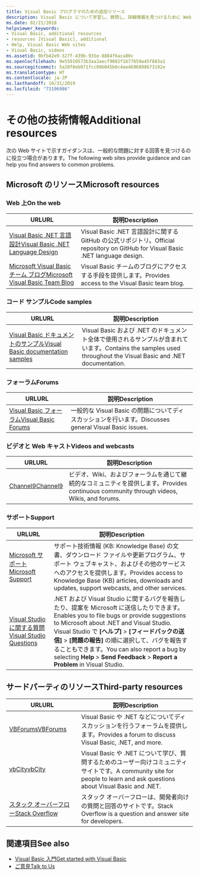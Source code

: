 ```yaml
---
title: Visual Basic プログラマのための追加リソース
description: Visual Basic について学習し、質問し、詳細情報を見つけるために Web 上でリソースを検出します。
ms.date: 02/21/2018
helpviewer_keywords:
- Visual Basic, additional resources
- resources [Visual Basic], additional
- Help, Visual Basic Web sites
- Visual Basic, videos
ms.assetid: 9bfb42e9-327f-439b-935e-8884f6aca80c
ms.openlocfilehash: 9e55910573b3aa3aecf9082f1b77659a45f883a1
ms.sourcegitcommit: 5a28f8eb071fcc09b045b0c4ae4b96898673192e
ms.translationtype: HT
ms.contentlocale: ja-JP
ms.lasthandoff: 10/31/2019
ms.locfileid: "73196986"
---
```

# <a name="additional-resources"></a><span data-ttu-id="3fb66-103">その他の技術情報</span><span class="sxs-lookup"><span data-stu-id="3fb66-103">Additional resources</span></span>

<span data-ttu-id="3fb66-104">次の Web サイトで示すガイダンスは、一般的な問題に対する回答を見つけるのに役立つ場合があります。</span><span class="sxs-lookup"><span data-stu-id="3fb66-104">The following web sites provide guidance and can help you find answers to common problems.</span></span>

## <a name="microsoft-resources"></a><span data-ttu-id="3fb66-105">Microsoft のリソース</span><span class="sxs-lookup"><span data-stu-id="3fb66-105">Microsoft resources</span></span>

### <a name="on-the-web"></a><span data-ttu-id="3fb66-106">Web 上</span><span class="sxs-lookup"><span data-stu-id="3fb66-106">On the web</span></span>

|<span data-ttu-id="3fb66-107">URL</span><span class="sxs-lookup"><span data-stu-id="3fb66-107">URL</span></span>|<span data-ttu-id="3fb66-108">説明</span><span class="sxs-lookup"><span data-stu-id="3fb66-108">Description</span></span>|
|----------|----------------|
|[<span data-ttu-id="3fb66-109">Visual Basic .NET 言語設計</span><span class="sxs-lookup"><span data-stu-id="3fb66-109">Visual Basic .NET Language Design</span></span>](https://github.com/dotnet/vblang)|<span data-ttu-id="3fb66-110">Visual Basic .NET 言語設計に関する GitHub の公式リポジトリ。</span><span class="sxs-lookup"><span data-stu-id="3fb66-110">Official repository on GitHub for Visual Basic .NET language design.</span></span>|
|[<span data-ttu-id="3fb66-111">Microsoft Visual Basic チーム ブログ</span><span class="sxs-lookup"><span data-stu-id="3fb66-111">Microsoft Visual Basic Team Blog</span></span>](https://devblogs.microsoft.com/vbteam/)|<span data-ttu-id="3fb66-112">Visual Basic チームのブログにアクセスする手段を提供します。</span><span class="sxs-lookup"><span data-stu-id="3fb66-112">Provides access to the Visual Basic team blog.</span></span>|

### <a name="code-samples"></a><span data-ttu-id="3fb66-113">コード サンプル</span><span class="sxs-lookup"><span data-stu-id="3fb66-113">Code samples</span></span>

|<span data-ttu-id="3fb66-114">URL</span><span class="sxs-lookup"><span data-stu-id="3fb66-114">URL</span></span>|<span data-ttu-id="3fb66-115">説明</span><span class="sxs-lookup"><span data-stu-id="3fb66-115">Description</span></span>|
|----------|----------------|
|[<span data-ttu-id="3fb66-116">Visual Basic ドキュメントのサンプル</span><span class="sxs-lookup"><span data-stu-id="3fb66-116">Visual Basic documentation samples</span></span>](https://github.com/dotnet/samples/tree/master/snippets/visualbasic)|<span data-ttu-id="3fb66-117">Visual Basic および .NET のドキュメント全体で使用されるサンプルが含まれています。</span><span class="sxs-lookup"><span data-stu-id="3fb66-117">Contains the samples used throughout the Visual Basic and .NET documentation.</span></span>|

### <a name="forums"></a><span data-ttu-id="3fb66-118">フォーラム</span><span class="sxs-lookup"><span data-stu-id="3fb66-118">Forums</span></span>

|<span data-ttu-id="3fb66-119">URL</span><span class="sxs-lookup"><span data-stu-id="3fb66-119">URL</span></span>|<span data-ttu-id="3fb66-120">説明</span><span class="sxs-lookup"><span data-stu-id="3fb66-120">Description</span></span>|
|----------|----------------|
|[<span data-ttu-id="3fb66-121">Visual Basic フォーラム</span><span class="sxs-lookup"><span data-stu-id="3fb66-121">Visual Basic Forums</span></span>](https://social.msdn.microsoft.com/Forums/vstudio/home?forum=vbgeneral)|<span data-ttu-id="3fb66-122">一般的な Visual Basic の問題についてディスカッションを行います。</span><span class="sxs-lookup"><span data-stu-id="3fb66-122">Discusses general Visual Basic issues.</span></span>|

### <a name="videos-and-webcasts"></a><span data-ttu-id="3fb66-123">ビデオと Web キャスト</span><span class="sxs-lookup"><span data-stu-id="3fb66-123">Videos and webcasts</span></span>

|<span data-ttu-id="3fb66-124">URL</span><span class="sxs-lookup"><span data-stu-id="3fb66-124">URL</span></span>|<span data-ttu-id="3fb66-125">説明</span><span class="sxs-lookup"><span data-stu-id="3fb66-125">Description</span></span>|
|----------|----------------|
|[<span data-ttu-id="3fb66-126">Channel9</span><span class="sxs-lookup"><span data-stu-id="3fb66-126">Channel9</span></span>](https://channel9.msdn.com/)|<span data-ttu-id="3fb66-127">ビデオ、Wiki、およびフォーラムを通じて継続的なコミュニティを提供します。</span><span class="sxs-lookup"><span data-stu-id="3fb66-127">Provides continuous community through videos, Wikis, and forums.</span></span>|

### <a name="support"></a><span data-ttu-id="3fb66-128">サポート</span><span class="sxs-lookup"><span data-stu-id="3fb66-128">Support</span></span>

|<span data-ttu-id="3fb66-129">URL</span><span class="sxs-lookup"><span data-stu-id="3fb66-129">URL</span></span>|<span data-ttu-id="3fb66-130">説明</span><span class="sxs-lookup"><span data-stu-id="3fb66-130">Description</span></span>|
|----------|----------------|
|[<span data-ttu-id="3fb66-131">Microsoft サポート</span><span class="sxs-lookup"><span data-stu-id="3fb66-131">Microsoft Support</span></span>](https://support.microsoft.com)|<span data-ttu-id="3fb66-132">サポート技術情報 (KB: Knowledge Base) の文書、ダウンロード ファイルや更新プログラム、サポート ウェブキャスト、およびその他のサービスへのアクセスを提供します。</span><span class="sxs-lookup"><span data-stu-id="3fb66-132">Provides access to Knowledge Base (KB) articles, downloads and updates, support webcasts, and other services.</span></span>|
|[<span data-ttu-id="3fb66-133">Visual Studio に関する質問</span><span class="sxs-lookup"><span data-stu-id="3fb66-133">Visual Studio Questions</span></span>](https://developercommunity.visualstudio.com)|<span data-ttu-id="3fb66-134">.NET および Visual Studio に関するバグを報告したり、提案を Microsoft に送信したりできます。</span><span class="sxs-lookup"><span data-stu-id="3fb66-134">Enables you to file bugs or provide suggestions to Microsoft about .NET and Visual Studio.</span></span> <span data-ttu-id="3fb66-135">Visual Studio で **[ヘルプ]**  >  **[フィードバックの送信]**  >  **[問題の報告]** の順に選択して、バグを報告することもできます。</span><span class="sxs-lookup"><span data-stu-id="3fb66-135">You can also report a bug by selecting **Help** > **Send Feedback** > **Report a Problem** in Visual Studio.</span></span>|

## <a name="third-party-resources"></a><span data-ttu-id="3fb66-136">サードパーティのリソース</span><span class="sxs-lookup"><span data-stu-id="3fb66-136">Third-party resources</span></span>

|<span data-ttu-id="3fb66-137">URL</span><span class="sxs-lookup"><span data-stu-id="3fb66-137">URL</span></span>|<span data-ttu-id="3fb66-138">説明</span><span class="sxs-lookup"><span data-stu-id="3fb66-138">Description</span></span>|
|----------|----------------|
|[<span data-ttu-id="3fb66-139">VBForums</span><span class="sxs-lookup"><span data-stu-id="3fb66-139">VBForums</span></span>](http://www.vbforums.com/)|<span data-ttu-id="3fb66-140">Visual Basic や .NET などについてディスカッションを行うフォーラムを提供します。</span><span class="sxs-lookup"><span data-stu-id="3fb66-140">Provides a forum to discuss Visual Basic, .NET, and more.</span></span>|
|[<span data-ttu-id="3fb66-141">vbCity</span><span class="sxs-lookup"><span data-stu-id="3fb66-141">vbCity</span></span>](http://vbcity.com/)|<span data-ttu-id="3fb66-142">Visual Basic や .NET について学び、質問するためのユーザー向けコミュニティ サイトです。</span><span class="sxs-lookup"><span data-stu-id="3fb66-142">A community site for people to learn and ask questions about Visual Basic and .NET.</span></span>|
|[<span data-ttu-id="3fb66-143">スタック オーバーフロー</span><span class="sxs-lookup"><span data-stu-id="3fb66-143">Stack Overflow</span></span>](https://stackoverflow.com/questions/tagged/vb.net)|<span data-ttu-id="3fb66-144">スタック オーバーフローは、開発者向けの質問と回答のサイトです。</span><span class="sxs-lookup"><span data-stu-id="3fb66-144">Stack Overflow is a question and answer site for developers.</span></span>|

## <a name="see-also"></a><span data-ttu-id="3fb66-145">関連項目</span><span class="sxs-lookup"><span data-stu-id="3fb66-145">See also</span></span>

- [<span data-ttu-id="3fb66-146">Visual Basic 入門</span><span class="sxs-lookup"><span data-stu-id="3fb66-146">Get started with Visual Basic</span></span>](../../visual-basic/getting-started/index.md)
- [<span data-ttu-id="3fb66-147">ご意見</span><span class="sxs-lookup"><span data-stu-id="3fb66-147">Talk to Us</span></span>](/visualstudio/ide/feedback-options)
